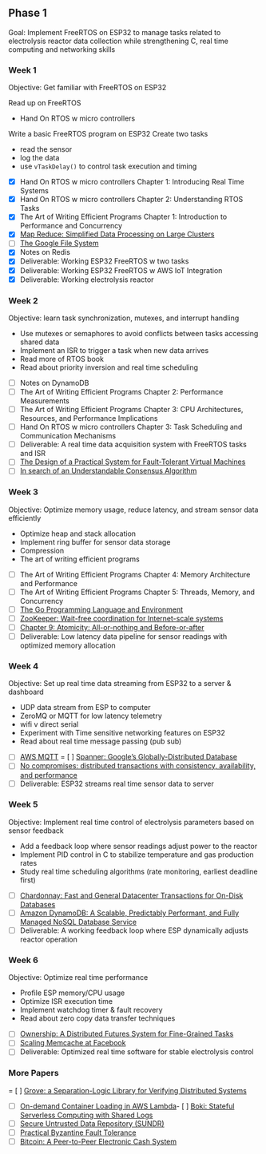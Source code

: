 ## Phase 1
Goal: Implement FreeRTOS on ESP32 to manage tasks related to electrolysis reactor data collection while strengthening C, real time computing and networking skills

### Week 1
Objective: Get familiar with FreeRTOS on ESP32

Read up on FreeRTOS 
- Hand On RTOS w micro controllers

Write a basic FreeRTOS program on ESP32
Create two tasks 
- read the sensor
- log the data
- use `vTaskDelay()` to control task execution and timing

- [x] Hand On RTOS w micro controllers Chapter 1: Introducing Real Time Systems
- [x] Hand On RTOS w micro controllers Chapter 2: Understanding RTOS Tasks
- [x] The Art of Writing Efficient Programs Chapter 1: Introduction to Performance and Concurrency
- [x] [Map Reduce: Simplified Data Processing on Large Clusters](https://pdos.csail.mit.edu/6.824/papers/mapreduce.pdf)
- [ ] [The Google File System](https://pdos.csail.mit.edu/6.824/papers/gfs.pdf)
- [x] Notes on Redis
- [x] Deliverable: Working ESP32 FreeRTOS w two tasks
- [x] Deliverable: Working ESP32 FreeRTOS w AWS IoT Integration
- [x] Deliverable: Working electrolysis reactor

### Week 2
Objective: learn task synchronization, mutexes, and interrupt handling

- Use mutexes or semaphores to avoid conflicts between tasks accessing shared data
- Implement an ISR to trigger a task when new data arrives
- Read more of RTOS book
- Read about priority inversion and real time scheduling 

- [ ] Notes on DynamoDB
- [ ] The Art of Writing Efficient Programs Chapter 2: Performance Measurements
- [ ] The Art of Writing Efficient Programs Chapter 3: CPU Architectures, Resources, and Performance Implications
- [ ] Hand On RTOS w micro controllers Chapter 3: Task Scheduling and Communication Mechanisms
- [ ] Deliverable: A real time data acquisition system with FreeRTOS tasks and ISR
- [ ] [The Design of a Practical System for Fault-Tolerant Virtual Machines](https://pdos.csail.mit.edu/6.824/papers/vm-ft.pdf)
- [ ] [In search of an Understandable Consensus Algorithm](https://pdos.csail.mit.edu/6.824/papers/raft-extended.pdf)

### Week 3
Objective: Optimize memory usage, reduce latency, and stream sensor data efficiently

- Optimize heap and stack allocation
- Implement ring buffer for sensor data storage
- Compression
- The art of writing efficient programs

- [ ] The Art of Writing Efficient Programs Chapter 4: Memory Architecture and Performance
- [ ] The Art of Writing Efficient Programs Chapter 5: Threads, Memory, and Concurrency 
- [ ] [The Go Programming Language and Environment](https://dl.acm.org/doi/pdf/10.1145/3488716)
- [ ] [ZooKeeper: Wait-free coordination for Internet-scale systems](https://pdos.csail.mit.edu/6.824/papers/zookeeper.pdf)
 - [ ] [Chapter 9: Atomicity: All-or-nothing and Before-or-after](https://ocw.mit.edu/courses/res-6-004-principles-of-computer-system-design-an-introduction-spring-2009/resources/atomicity_open_5_0/)
 - [ ] Deliverable: Low latency data pipeline for sensor readings with optimized memory allocation

### Week 4
Objective: Set up real time data streaming from ESP32 to a server & dashboard

- UDP data stream from ESP to computer
- ZeroMQ or MQTT for low latency telemetry 
- wifi v direct serial
- Experiment with Time sensitive networking features on ESP32
- Read about real time message passing (pub sub)

- [ ] [AWS MQTT](https://docs.aws.amazon.com/iot/latest/developerguide/mqtt.html)
= [ ] [Spanner: Google’s Globally-Distributed Database](https://pdos.csail.mit.edu/6.824/papers/spanner.pdf)
- [ ] [No compromises: distributed transactions with consistency, availability, and performance](https://pdos.csail.mit.edu/6.824/papers/farm-2015.pdf)
- [ ] Deliverable: ESP32 streams real time sensor data to server

### Week 5
Objective: Implement real time control of electrolysis parameters based on sensor feedback

- Add a feedback loop where sensor readings adjust power to the reactor
- Implement PID control in C to stabilize temperature and gas production rates
- Study real time scheduling algorithms (rate monitoring, earliest deadline first)

- [ ] [Chardonnay: Fast and General Datacenter Transactions for On-Disk Databases](https://pdos.csail.mit.edu/6.824/papers/osdi23-eldeeb.pdf)
 - [ ] [Amazon DynamoDB: A Scalable, Predictably Performant, and Fully Managed NoSQL Database Service](https://pdos.csail.mit.edu/6.824/papers/atc22-dynamodb.pdf)
- [ ] Deliverable: A working feedback loop where ESP dynamically adjusts reactor operation

### Week 6
Objective: Optimize real time performance 

- Profile ESP memory/CPU usage
- Optimize ISR execution time
- Implement watchdog timer & fault recovery
- Read about zero copy data transfer techniques

- [ ] [Ownership: A Distributed Futures System for Fine-Grained Tasks](https://pdos.csail.mit.edu/6.824/papers/ray.pdf)
- [ ] [Scaling Memcache at Facebook](https://pdos.csail.mit.edu/6.824/papers/memcache-fb.pdf) 
- [ ] Deliverable: Optimized real time software for stable electrolysis control

### More Papers
= [ ] [Grove: a Separation-Logic Library for Verifying Distributed Systems](https://pdos.csail.mit.edu/6.824/papers/grove.pdf)
- [ ] [On-demand Container Loading in AWS Lambda](https://pdos.csail.mit.edu/6.824/papers/atc23-brooker.pdf)- [ ] [Boki: Stateful Serverless Computing with Shared Logs](https://pdos.csail.mit.edu/6.824/papers/jia21sosp-boki.pdf)
- [ ] [Secure Untrusted Data Repository (SUNDR)](https://pdos.csail.mit.edu/6.824/papers/li-sundr.pdf)
- [ ] [Practical Byzantine Fault Tolerance](https://pdos.csail.mit.edu/6.824/papers/castro-practicalbft.pdf)
- [ ] [Bitcoin: A Peer-to-Peer Electronic Cash System](https://pdos.csail.mit.edu/6.824/papers/bitcoin.pdf)